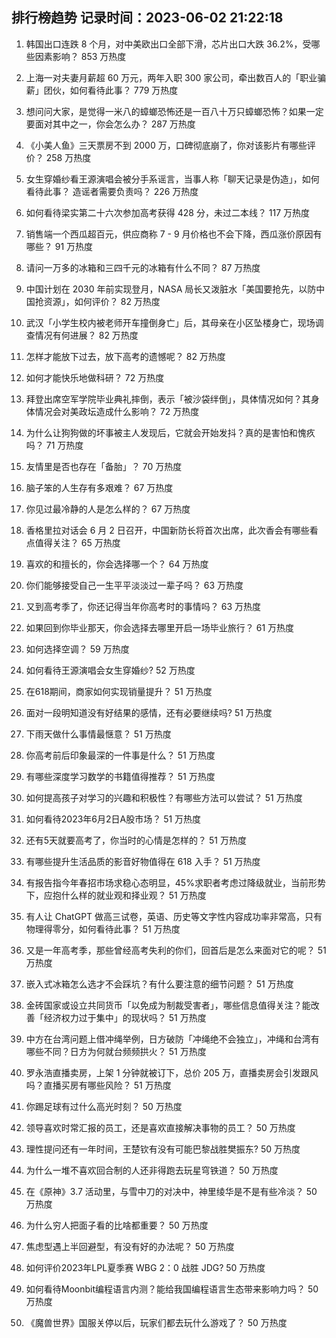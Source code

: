 
## 排行榜趋势 记录时间：2023-06-02 21:22:18
  
  1. 韩国出口连跌 8 个月，对中美欧出口全部下滑，芯片出口大跌 36.2%，受哪些因素影响？ 853 万热度
    
  2. 上海一对夫妻月薪超 60 万元，两年入职 300 家公司，牵出数百人的「职业骗薪」团伙，如何看待此事？ 779 万热度
    
  3. 想问问大家，是觉得一米八的蟑螂恐怖还是一百八十万只蟑螂恐怖？如果一定要面对其中之一，你会怎么办？ 287 万热度
    
  4. 《小美人鱼》三天票房不到 2000 万，口碑彻底崩了，你对该影片有哪些评价？ 258 万热度
    
  5. 女生穿婚纱看王源演唱会被分手系谣言，当事人称「聊天记录是伪造」，如何看待此事？ 造谣者需要负责吗？ 226 万热度
    
  6. 如何看待梁实第二十六次参加高考获得 428 分，未过二本线？ 117 万热度
    
  7. 销售端一个西瓜超百元，供应商称 7 - 9 月价格也不会下降，西瓜涨价原因有哪些？ 91 万热度
    
  8. 请问一万多的冰箱和三四千元的冰箱有什么不同？ 87 万热度
    
  9. 中国计划在 2030 年前实现登月，NASA 局长又泼脏水「美国要抢先，以防中国抢资源」，如何评价？ 82 万热度
    
  10. 武汉「小学生校内被老师开车撞倒身亡」后，其母亲在小区坠楼身亡，现场调查情况有何进展？ 82 万热度
    
  11. 怎样才能放下过去，放下高考的遗憾呢？ 82 万热度
    
  12. 如何才能快乐地做科研？ 72 万热度
    
  13. 拜登出席空军学院毕业典礼摔倒，表示「被沙袋绊倒」，具体情况如何？其身体情况会对美政坛造成什么影响？ 72 万热度
    
  14. 为什么让狗狗做的坏事被主人发现后，它就会开始发抖？真的是害怕和愧疚吗？ 71 万热度
    
  15. 友情里是否也存在「备胎」？ 70 万热度
    
  16. 脑子笨的人生存有多艰难？ 67 万热度
    
  17. 你见过最冷静的人是怎么样的？ 67 万热度
    
  18. 香格里拉对话会 6 月 2 日召开，中国新防长将首次出席，此次香会有哪些看点值得关注？ 65 万热度
    
  19. 喜欢的和擅长的，你会选择哪一个？ 64 万热度
    
  20. 你们能够接受自己一生平平淡淡过一辈子吗？ 63 万热度
    
  21. 又到高考季了，你还记得当年你高考时的事情吗？ 63 万热度
    
  22. 如果回到你毕业那天，你会选择去哪里开启一场毕业旅行？ 61 万热度
    
  23. 如何选择空调？ 59 万热度
    
  24. 如何看待王源演唱会女生穿婚纱? 52 万热度
    
  25. 在618期间，商家如何实现销量提升？ 51 万热度
    
  26. 面对一段明知道没有好结果的感情，还有必要继续吗? 51 万热度
    
  27. 下雨天做什么事情最惬意？ 51 万热度
    
  28. 你高考前后印象最深的一件事是什么？ 51 万热度
    
  29. 有哪些深度学习数学的书籍值得推荐？ 51 万热度
    
  30. 如何提高孩子对学习的兴趣和积极性？有哪些方法可以尝试？ 51 万热度
    
  31. 如何看待2023年6月2日A股市场？ 51 万热度
    
  32. 还有5天就要高考了，你当时的心情是怎样的？ 51 万热度
    
  33. 有哪些提升生活品质的影音好物值得在 618 入手？ 51 万热度
    
  34. 有报告指今年春招市场求稳心态明显，45%求职者考虑过降级就业，当前形势下，应抱什么样的就业观和择业观？ 51 万热度
    
  35. 有人让 ChatGPT 做高三试卷，英语、历史等文字性内容成功率非常高，只有物理得零分，如何看待此事？ 51 万热度
    
  36. 又是一年高考季，那些曾经高考失利的你们，回首后是怎么来面对它的呢？ 51 万热度
    
  37. 嵌入式冰箱怎么选才不会踩坑？有什么要注意的细节问题？ 51 万热度
    
  38. 金砖国家或设立共同货币「以免成为制裁受害者」，哪些信息值得关注？能改善「经济权力过于集中」的现状吗？ 51 万热度
    
  39. 中方在台湾问题上借冲绳举例，日方破防「冲绳绝不会独立」，冲绳和台湾有哪些不同？日方为何就台频频拱火？ 51 万热度
    
  40. 罗永浩直播卖房，上架 1 分钟就被订下，总价 205 万，直播卖房会引发跟风吗？直播买房有哪些风险？ 51 万热度
    
  41. 你踢足球有过什么高光时刻？ 50 万热度
    
  42. 领导喜欢时常汇报的员工，还是喜欢直接解决事物的员工？ 50 万热度
    
  43. 理性提问还有一年时间，王楚钦有没有可能巴黎战胜樊振东? 50 万热度
    
  44. 为什么一堆不喜欢回合制的人还非得跑去玩星穹铁道？ 50 万热度
    
  45. 在《原神》3.7 活动里，与雪中刀的对决中，神里绫华是不是有些冷淡？ 50 万热度
    
  46. 为什么穷人把面子看的比啥都重要？ 50 万热度
    
  47. 焦虑型遇上半回避型，有没有好的办法呢？ 50 万热度
    
  48. 如何评价2023年LPL夏季赛 WBG 2：0 战胜 JDG? 50 万热度
    
  49. 如何看待Moonbit编程语言内测？能给我国编程语言生态带来影响力吗？ 50 万热度
    
  50. 《魔兽世界》国服关停以后，玩家们都去玩什么游戏了？ 50 万热度
    